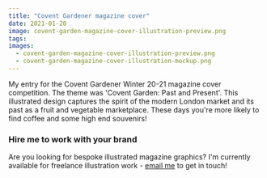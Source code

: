```yaml
---
title: "Covent Gardener magazine cover"
date: 2021-01-20
image: covent-garden-magazine-cover-illustration-preview.png
tags:
images:
  - covent-garden-magazine-cover-illustration-preview.png
  - covent-garden-magazine-cover-illustration-mockup.png
---
```


My entry for the Covent Gardener Winter 20-21 magazine cover competition. The theme was 'Covent Garden: Past and Present'. This illustrated design captures the spirit of the modern London market and its past as a fruit and vegetable marketplace. These days you're more likely to find coffee and some high end souvenirs! 

### Hire me to work with your brand
Are you looking for bespoke illustrated magazine graphics? I'm currently available for freelance illustration work - [email me](mailto:vicky@vickyhughes.co.uk) to get in touch!